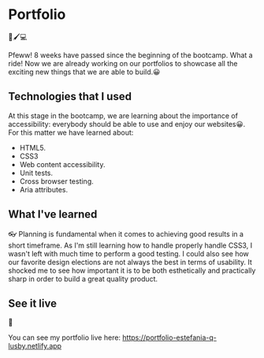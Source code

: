 <h1>Portfolio</h1>🎨🖌️💻

Pfeww! 8 weeks have passed since the beginning of the bootcamp. What a ride! Now we are already working on our portfolios to showcase all the exciting new things that we are able to build.😀

<h2>Technologies that I used</h2>

At this stage in the bootcamp, we are learning about the importance of accessibility: everybody should be able to use and enjoy our websites😀. For this matter we have learned about:
<ul>
  <li>HTML5.</li>
  <li>CSS3</li>
  <li>Web content accessibility.</li>
  <li>Unit tests.</li>
  <li>Cross browser testing.</li>
  <li>Aria attributes.</li>
</ul>

<h2>What I've learned</h2>👓
Planning is fundamental when it comes to achieving good results in a short timeframe. As I'm still learning how to handle properly handle CSS3, I wasn't left with much time to perform a good testing. I could also see how our favorite design elections are not always the best in terms of usability. It shocked me to see how important it is to be both esthetically and practically sharp in order to build a great quality product.

<h2>See it live</h2>👀

You can see my portfolio live here: https://portfolio-estefania-q-lusby.netlify.app



